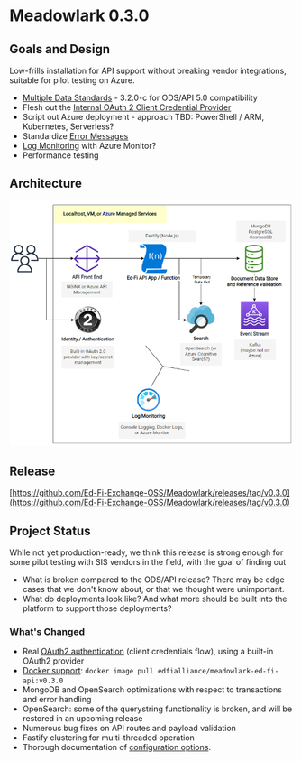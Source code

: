 # Meadowlark 0.3.0

## Goals and Design

Low-frills installation for API support without breaking vendor integrations, suitable for pilot testing on Azure.

* [Multiple Data Standards](../meadowlark-api-design/meadowlark-multiple-data-standards.md) - 3.2.0-c for ODS/API 5.0 compatibility
* Flesh out the [Internal OAuth 2 Client Credential Provider](../meadowlark-security/meadowlark-authentication/meadowlark-internal-oauth-2-client-credential-provider.md)
* Script out Azure deployment - approach TBD: PowerShell / ARM, Kubernetes, Serverless?
* Standardize [Error Messages](../meadowlark-api-design/meadowlark-response-codes.md)
* [Log Monitoring](../meadowlark-operations/meadowlark-log-monitoring.md) with Azure Monitor?
* Performance testing

## Architecture

![](./attachments/image2022-7-21_16-59-4.png)

## Release

[https://github.com/Ed-Fi-Exchange-OSS/Meadowlark/releases/tag/v0.3.0](https://github.com/Ed-Fi-Exchange-OSS/Meadowlark/releases/tag/v0.3.0)

## Project Status

While not yet production-ready, we think this release is strong enough for some pilot testing with SIS vendors in the field, with the goal of finding out

* What is broken compared to the ODS/API release? There may be edge cases that we don't know about, or that we thought were unimportant.
* What do deployments look like? And what more should be built into the platform to support those deployments?

### What's Changed

* Real [OAuth2 authentication](https://github.com/Ed-Fi-Exchange-OSS/Meadowlark/blob/v0.3.0/docs/OAUTH2.md) (client credentials flow), using a built-in OAuth2 provider
* [Docker support](https://github.com/Ed-Fi-Exchange-OSS/Meadowlark/blob/v0.3.0/docs/DOCKER.md): `docker image pull edfialliance/meadowlark-ed-fi-api:v0.3.0`
* MongoDB and OpenSearch optimizations with respect to transactions and error handling
* OpenSearch: some of the querystring functionality is broken, and will be restored in an upcoming release
* Numerous bug fixes on API routes and payload validation
* Fastify clustering for multi-threaded operation
* Thorough documentation of [configuration options](https://github.com/Ed-Fi-Exchange-OSS/Meadowlark/blob/v0.3.0/docs/CONFIGURATION.md).
